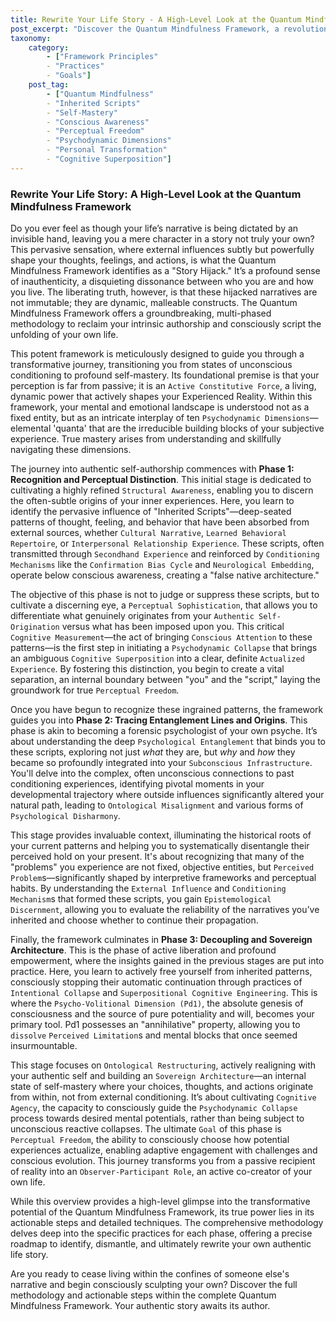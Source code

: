```yaml
---
title: Rewrite Your Life Story - A High-Level Look at the Quantum Mindfulness Framework
post_excerpt: "Discover the Quantum Mindfulness Framework, a revolutionary approach to reclaiming your authentic narrative from the grip of 'Story Hijack.' This blog post explores its three transformative phases: recognizing inherited patterns, tracing their origins, and actively decoupling to build a sovereign, self-authored life."
taxonomy:
    category:
        - ["Framework Principles"
        - "Practices"
        - "Goals"]
    post_tag:
        - ["Quantum Mindfulness"
        - "Inherited Scripts"
        - "Self-Mastery"
        - "Conscious Awareness"
        - "Perceptual Freedom"
        - "Psychodynamic Dimensions"
        - "Personal Transformation"
        - "Cognitive Superposition"]
---
```

### Rewrite Your Life Story: A High-Level Look at the Quantum Mindfulness Framework

Do you ever feel as though your life’s narrative is being dictated by an invisible hand, leaving you a mere character in a story not truly your own? This pervasive sensation, where external influences subtly but powerfully shape your thoughts, feelings, and actions, is what the Quantum Mindfulness Framework identifies as a "Story Hijack." It’s a profound sense of inauthenticity, a disquieting dissonance between who you are and how you live. The liberating truth, however, is that these hijacked narratives are not immutable; they are dynamic, malleable constructs. The Quantum Mindfulness Framework offers a groundbreaking, multi-phased methodology to reclaim your intrinsic authorship and consciously script the unfolding of your own life.

This potent framework is meticulously designed to guide you through a transformative journey, transitioning you from states of unconscious conditioning to profound self-mastery. Its foundational premise is that your perception is far from passive; it is an `Active Constitutive Force`, a living, dynamic power that actively shapes your Experienced Reality. Within this framework, your mental and emotional landscape is understood not as a fixed entity, but as an intricate interplay of ten `Psychodynamic Dimensions`—elemental 'quanta' that are the irreducible building blocks of your subjective experience. True mastery arises from understanding and skillfully navigating these dimensions.

The journey into authentic self-authorship commences with **Phase 1: Recognition and Perceptual Distinction**. This initial stage is dedicated to cultivating a highly refined `Structural Awareness`, enabling you to discern the often-subtle origins of your inner experiences. Here, you learn to identify the pervasive influence of "Inherited Scripts"—deep-seated patterns of thought, feeling, and behavior that have been absorbed from external sources, whether `Cultural Narrative`, `Learned Behavioral Repertoire`, or `Interpersonal Relationship Experience`. These scripts, often transmitted through `Secondhand Experience` and reinforced by `Conditioning Mechanisms` like the `Confirmation Bias Cycle` and `Neurological Embedding`, operate below conscious awareness, creating a "false native architecture."

The objective of this phase is not to judge or suppress these scripts, but to cultivate a discerning eye, a `Perceptual Sophistication`, that allows you to differentiate what genuinely originates from your `Authentic Self-Origination` versus what has been imposed upon you. This critical `Cognitive Measurement`—the act of bringing `Conscious Attention` to these patterns—is the first step in initiating a `Psychodynamic Collapse` that brings an ambiguous `Cognitive Superposition` into a clear, definite `Actualized Experience`. By fostering this distinction, you begin to create a vital separation, an internal boundary between "you" and the "script," laying the groundwork for true `Perceptual Freedom`.

Once you have begun to recognize these ingrained patterns, the framework guides you into **Phase 2: Tracing Entanglement Lines and Origins**. This phase is akin to becoming a forensic psychologist of your own psyche. It’s about understanding the deep `Psychological Entanglement` that binds you to these scripts, exploring not just *what* they are, but *why* and *how* they became so profoundly integrated into your `Subconscious Infrastructure`. You'll delve into the complex, often unconscious connections to past conditioning experiences, identifying pivotal moments in your developmental trajectory where outside influences significantly altered your natural path, leading to `Ontological Misalignment` and various forms of `Psychological Disharmony`.

This stage provides invaluable context, illuminating the historical roots of your current patterns and helping you to systematically disentangle their perceived hold on your present. It's about recognizing that many of the "problems" you experience are not fixed, objective entities, but `Perceived Problem`s—significantly shaped by interpretive frameworks and perceptual habits. By understanding the `External Influence` and `Conditioning Mechanism`s that formed these scripts, you gain `Epistemological Discernment`, allowing you to evaluate the reliability of the narratives you’ve inherited and choose whether to continue their propagation.

Finally, the framework culminates in **Phase 3: Decoupling and Sovereign Architecture**. This is the phase of active liberation and profound empowerment, where the insights gained in the previous stages are put into practice. Here, you learn to actively free yourself from inherited patterns, consciously stopping their automatic continuation through practices of `Intentional Collapse` and `Superpositional Cognitive Engineering`. This is where the `Psycho-Volitional Dimension (Pd1)`, the absolute genesis of consciousness and the source of pure potentiality and will, becomes your primary tool. Pd1 possesses an "annihilative" property, allowing you to `dissolve` `Perceived Limitation`s and mental blocks that once seemed insurmountable.

This stage focuses on `Ontological Restructuring`, actively realigning with your authentic self and building an `Sovereign Architecture`—an internal state of self-mastery where your choices, thoughts, and actions originate from within, not from external conditioning. It’s about cultivating `Cognitive Agency`, the capacity to consciously guide the `Psychodynamic Collapse` process towards desired mental potentials, rather than being subject to unconscious reactive collapses. The ultimate `Goal` of this phase is `Perceptual Freedom`, the ability to consciously choose how potential experiences actualize, enabling adaptive engagement with challenges and conscious evolution. This journey transforms you from a passive recipient of reality into an `Observer-Participant Role`, an active co-creator of your own life.

While this overview provides a high-level glimpse into the transformative potential of the Quantum Mindfulness Framework, its true power lies in its actionable steps and detailed techniques. The comprehensive methodology delves deep into the specific practices for each phase, offering a precise roadmap to identify, dismantle, and ultimately rewrite your own authentic life story.

Are you ready to cease living within the confines of someone else's narrative and begin consciously sculpting your own? Discover the full methodology and actionable steps within the complete Quantum Mindfulness Framework. Your authentic story awaits its author.